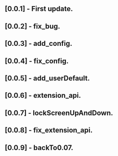 ## [0.0.1] - First update.
## [0.0.2] - fix_bug.
## [0.0.3] - add_config.
## [0.0.4] - fix_config.
## [0.0.5] - add_userDefault.
## [0.0.6] - extension_api.
## [0.0.7] - lockScreenUpAndDown.
## [0.0.8] - fix_extension_api.
## [0.0.9] - backTo0.07.
